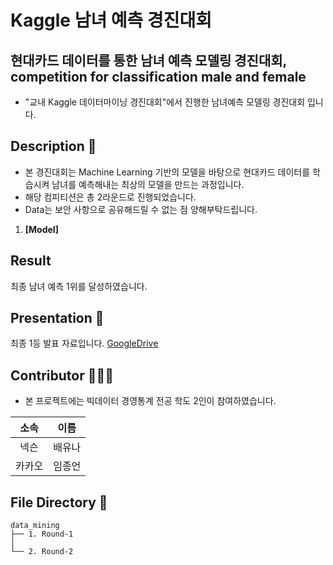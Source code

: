 # Kaggle 남녀 예측 경진대회
## 현대카드 데이터를 통한 남녀 예측 모델링 경진대회, competition for classification male and female 

- "교내 Kaggle 데이터마이닝 경진대회"에서 진행한 남녀예측 모델링 경진대회 입니다.

## Description 📖

- 본 경진대회는 Machine Learning 기반의 모델을 바탕으로 현대카드 데이터를 학습시켜 남녀를 예측해내는 최상의 모델을 만드는 과정입니다.
- 해당 컴피티션은 총 2라운드로 진행되었습니다.
- Data는 보안 사항으로 공유해드릴 수 없는 점 양해부탁드립니다.

1. **[Model]**

## Result 

최종 남녀 예측 1위를 달성하였습니다.

## Presentation 🙋

최종 1등 발표 자료입니다.
[GoogleDrive](https://drive.google.com/file/d/15ZMyroNWOawRP8DQfeeMy9_MAlkeU4fY/view?usp=sharing)

## Contributor 🧑‍🤝‍🧑

- 본 프로젝트에는 빅데이터 경영통계 전공 학도 2인이 참여하였습니다.

| 소속  | 이름  |
|:---:|:---:|
| 넥슨  | 배유나 |
| 카카오 | 임종언 |

## File Directory 📂

```shell
data_mining
├── 1. Round-1
│
└── 2. Round-2

```
